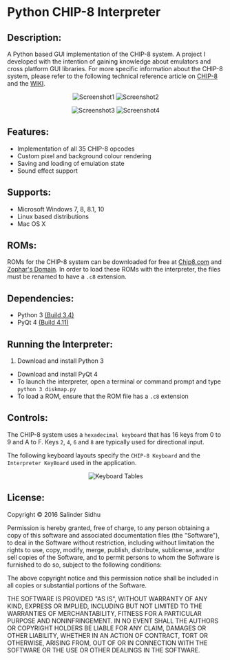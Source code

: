 # Python CHIP-8 Interpreter

## Description:
A Python based GUI implementation of the CHIP-8 system. A project I developed with the intention of gaining knowledge about emulators and cross platform GUI libraries.
For more specific information about the CHIP-8 system, please refer to the following technical reference article on [CHIP-8](http://devernay.free.fr/hacks/chip8/C8TECH10.HTM) and the [WIKI](https://en.wikipedia.org/wiki/CHIP-8).

<p align='center'>
	<img src='http://i1379.photobucket.com/albums/ah129/SalinderSid/Screenshot%202016-02-21%2019.52.53_zpswbghx0ib.png' alt='Screenshot1'/>
	<img src='http://i1379.photobucket.com/albums/ah129/SalinderSid/s3_zpsaoyyf98b.png' alt='Screenshot2'/>
</p>
<p align='center'>
	<img src='http://i1379.photobucket.com/albums/ah129/SalinderSid/s2_zpsq4tteay3.png' alt='Screenshot3'/>
	<img src='http://i1379.photobucket.com/albums/ah129/SalinderSid/s4_zpsthjnlyv3.png' alt='Screenshot4'/>
</p>

## Features:
- Implementation of all 35 CHIP-8 opcodes
- Custom pixel and background colour rendering
- Saving and loading of emulation state
- Sound effect support

## Supports:
- Microsoft Windows 7, 8, 8.1, 10
- Linux based distributions
- Mac OS X

## ROMs:
ROMs for the CHIP-8 system can be downloaded for free at [Chip8.com](http://www.chip8.com/?page=84) and [Zophar's Domain](http://www.zophar.net/pdroms/chip8.html). In order to load these ROMs with the interpreter, the files must be renamed to have a `.c8` extension.

## Dependencies:
- Python 3 [(Build 3.4)](https://www.python.org/downloads/)
- PyQt 4 [(Build 4.11)](https://riverbankcomputing.com/software/pyqt/download)

## Running the Interpreter:
1. Download and install Python 3
+ Download and install PyQt 4
+ To launch the interpreter, open a terminal or command prompt and type `python 3 diskmap.py`
+ To load a ROM, ensure that the ROM file has a `.c8` extension

## Controls:
The CHIP-8 system uses a `hexadecimal keyboard` that has 16 keys from 0 to 9 and A to F. Keys `2`, `4`, `6` and `8` are typically used for directional input.

The following keyboard layouts specify the `CHIP-8 Keyboard` and the `Interpreter KeyBoard` used in the application.

<p align='center'>
	<img src='http://i1379.photobucket.com/albums/ah129/SalinderSid/Untitled_zpswta7n6gq.png' alt='Keyboard Tables'/>
</p>

## License:
Copyright &copy; 2016 Salinder Sidhu

Permission is hereby granted, free of charge, to any person obtaining a copy of this software and associated documentation files (the "Software"), to deal in the Software without restriction, including without limitation the rights to use, copy, modify, merge, publish, distribute, sublicense, and/or sell copies of the Software, and to permit persons to whom the Software is furnished to do so, subject to the following conditions:

The above copyright notice and this permission notice shall be included in all copies or substantial portions of the Software.

THE SOFTWARE IS PROVIDED "AS IS", WITHOUT WARRANTY OF ANY KIND, EXPRESS OR IMPLIED, INCLUDING BUT NOT LIMITED TO THE WARRANTIES OF MERCHANTABILITY, FITNESS FOR A PARTICULAR PURPOSE AND NONINFRINGEMENT. IN NO EVENT SHALL THE AUTHORS OR COPYRIGHT HOLDERS BE LIABLE FOR ANY CLAIM, DAMAGES OR OTHER LIABILITY, WHETHER IN AN ACTION OF CONTRACT, TORT OR OTHERWISE, ARISING FROM, OUT OF OR IN CONNECTION WITH THE SOFTWARE OR THE USE OR OTHER DEALINGS IN THE SOFTWARE.
